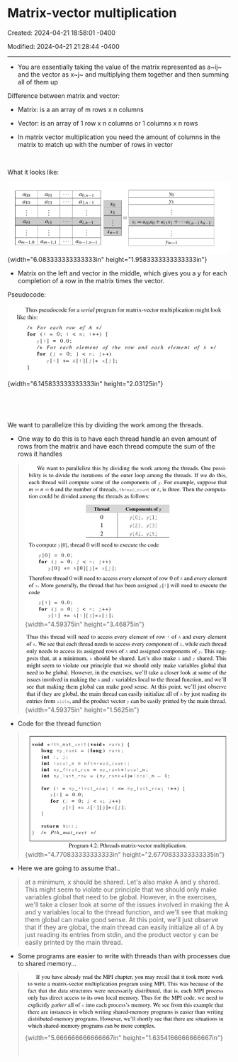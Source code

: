 # Matrix-vector multiplication

Created: 2024-04-21 18:58:01 -0400

Modified: 2024-04-21 21:28:44 -0400

---

-   You are essentially taking the value of the matrix represented as a~ij~ and the vector as x~j~ and multiplying them together and then summing all of them up

Difference between matrix and vector:

-   Matrix: is a an array of m rows x n columns

-   Vector: is an array of 1 row x n columns or 1 columns x n rows

-   In matrix vector multiplication you need the amount of columns in the matrix to match up with the number of rows in vector

 

What it looks like:

![](media/Matrix-vector-multiplication-image2.png){width="6.083333333333333in" height="1.9583333333333333in"}

-   Matrix on the left and vector in the middle, which gives you a y for each completion of a row in the matrix times the vector.

Pseudocode:

![](media/Matrix-vector-multiplication-image3.png){width="6.145833333333333in" height="2.03125in"}

 

 

We want to parallelize this by dividing the work among the threads.

-   One way to do this is to have each thread handle an even amount of rows from the matrix and have each thread compute the sum of the rows it handles

> ![](media/Matrix-vector-multiplication-image4.png){width="4.59375in" height="3.46875in"}
>
> ![](media/Matrix-vector-multiplication-image5.png){width="4.59375in" height="1.5625in"}

-   Code for the thread function

> ![](media/Matrix-vector-multiplication-image6.png){width="4.770833333333333in" height="2.6770833333333335in"}

-   Here we are going to assume that..

> at a minimum, x should be shared. Let's also make A and y shared. This might seem to violate our principle that we should only make variables global that need to be global. However, in the exercises, we'll take a closer look at some of the issues involved in making the A and y variables local to the thread function, and we'll see that making them global can make good sense. At this point, we'll just observe that if they are global, the main thread can easily initialize all of A by just reading its entries from stdin, and the product vector y can be easily printed by the main thread.

-   Some programs are easier to write with threads than with processes due to shared memory...

> ![](media/Matrix-vector-multiplication-image7.png){width="5.666666666666667in" height="1.6354166666666667in"}
>
>  







